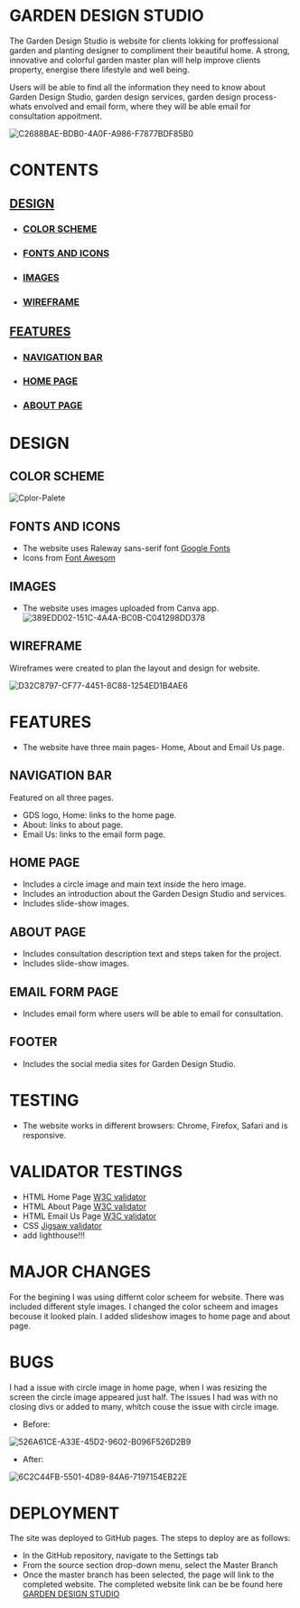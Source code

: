 # GARDEN DESIGN STUDIO
The Garden Design Studio is website for clients lokking for proffessional garden and planting designer to compliment their beautiful home. A strong, innovative and colorful garden master plan will help improve clients property, energise there lifestyle and well being.

Users will be able to find all the information they need to know about Garden Design Studio, garden design services, garden design process- whats envolved and email form, where they will be able email for consultation appoitment.

![C2688BAE-BDB0-4A0F-A986-F7877BDF85B0](https://user-images.githubusercontent.com/127971416/233208905-5bb2f0a1-8f8d-4d16-b133-502eb30cef65.jpg)

# CONTENTS
 ## [DESIGN]( https://github.com/Indrakens/garden-design-studio#design )
 * ### [COLOR SCHEME]( https://github.com/Indrakens/garden-design-studio#color-scheme )
 * ### [FONTS AND ICONS]( https://github.com/Indrakens/garden-design-studio#fonts-and-icons )
 * ### [IMAGES]( https://github.com/Indrakens/garden-design-studio#images )
 * ### [WIREFRAME]( https://github.com/Indrakens/garden-design-studio#wireframes )
 ## [FEATURES]( https://github.com/Indrakens/garden-design-studio#features )
 * ### [NAVIGATION BAR]( https://github.com/Indrakens/garden-design-studio#features )
 * ###  [HOME PAGE]( https://github.com/Indrakens/garden-design-studio#home-page )
 * ### [ABOUT PAGE]( https://github.com/Indrakens/garden-design-studio#about-page )
 

# DESIGN
## COLOR SCHEME
![Cplor-Palete](https://user-images.githubusercontent.com/127971416/233114563-9fc341fa-3d31-4268-a526-9bb0f01a0357.png)

## FONTS AND ICONS
* The website uses Raleway sans-serif font [Google Fonts]( https://fonts.google.com/ )
* Icons from [Font Awesom]( https://fontawesome.com/ )

## IMAGES
* The website uses images uploaded from Canva app.
![389EDD02-151C-4A4A-BC0B-C041298DD378](https://user-images.githubusercontent.com/127971416/233204945-9fce940e-4cce-4e2d-bfc9-fcf1bf91173e.png)

 ## WIREFRAME
 Wireframes were created to plan the layout and design for website.

 ![D32C8797-CF77-4451-8C88-1254ED1B4AE6](https://user-images.githubusercontent.com/127971416/233416840-e7b4d61f-35b0-41a7-b253-19876969e7b8.jpg)

 # FEATURES
 * The website have three main pages- Home, About and Email Us page.
 ## NAVIGATION BAR
 Featured on all three pages.
 * GDS logo, Home: links to the home page.
 * About: links to about page.
 * Email Us: links to the email form page.
 
 ## HOME PAGE
 * Includes a circle image and main text inside the hero image.
 * Includes an introduction about the Garden Design Studio and services.
 * Includes slide-show images. 

## ABOUT PAGE
* Includes consultation description text and steps taken for the project.
* Includes slide-show images.

## EMAIL FORM PAGE
* Includes email form where users will be able to email for consultation.

## FOOTER
* Includes the social media sites for Garden Design Studio. 

# TESTING
* The website works in different browsers: Chrome, Firefox, Safari and is responsive.

# VALIDATOR TESTINGS
* HTML Home Page [W3C validator]( https://validator.w3.org/nu/#textarea )
* HTML About Page [W3C validator]( https://validator.w3.org/nu/#textarea )
* HTML Email Us Page [W3C validator]( https://validator.w3.org/nu/#textarea )
* CSS [Jigsaw validator]( https://jigsaw.w3.org/css-validator/validator )
* add lighthouse!!!

# MAJOR CHANGES
For the begining I was using differnt color scheem for website. There was included different style images. I changed the color scheem and images becouse it looked plain. I added slideshow images to home page and about page.

# BUGS
I had a issue with circle image in home page, when I was resizing the screen the circle image appeared just half. The issues I had was with no closing divs or added to many, whitch couse the issue with circle image. 
* Before: 

![526A61CE-A33E-45D2-9602-B096F526D2B9](https://user-images.githubusercontent.com/127971416/233215792-3ce64624-b0f8-49d2-859a-8cf756ab1d9a.jpg)

* After:

![6C2C44FB-5501-4D89-84A6-7197154EB22E](https://user-images.githubusercontent.com/127971416/233215947-67220c08-ab16-43f2-8c10-5544da0c231a.jpg)



# DEPLOYMENT
The site was deployed to GitHub pages. The steps to deploy are as follows:
* In the GitHub repository, navigate to the Settings tab
* From the source section drop-down menu, select the Master Branch
* Once the master branch has been selected, the page will link to the completed website.
The completed website link can be be found here [GARDEN DESIGN STUDIO](  https://indrakens.github.io/garden-design-studio/ )




